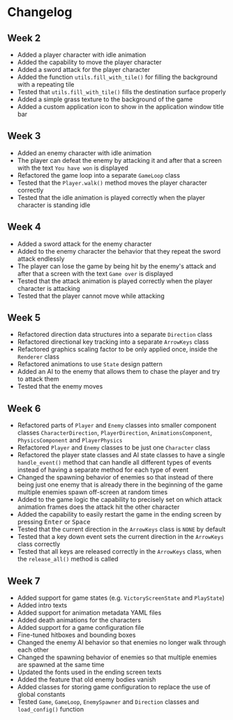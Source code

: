 # Changelog

## Week 2

- Added a player character with idle animation
- Added the capability to move the player character
- Added a sword attack for the player character
- Added the function `utils.fill_with_tile()` for filling the background with a repeating tile
- Tested that `utils.fill_with_tile()` fills the destination surface properly
- Added a simple grass texture to the background of the game
- Added a custom application icon to show in the application window title bar

## Week 3

- Added an enemy character with idle animation
- The player can defeat the enemy by attacking it and after that a screen with the text `You have won` is displayed
- Refactored the game loop into a separate `GameLoop` class
- Tested that the `Player.walk()` method moves the player character correctly
- Tested that the idle animation is played correctly when the player character is standing idle

## Week 4

- Added a sword attack for the enemy character
- Added to the enemy character the behavior that they repeat the sword attack endlessly
- The player can lose the game by being hit by the enemy's attack and after that a screen with the text `Game over` is displayed
- Tested that the attack animation is played correctly when the player character is attacking
- Tested that the player cannot move while attacking

## Week 5

- Refactored direction data structures into a separate `Direction` class
- Refactored directional key tracking into a separate `ArrowKeys` class
- Refactored graphics scaling factor to be only applied once, inside the `Renderer` class
- Refactored animations to use `State` design pattern
- Added an AI to the enemy that allows them to chase the player and try to attack them
- Tested that the enemy moves

## Week 6

- Refactored parts of `Player` and `Enemy` classes into smaller component classes `CharacterDirection`, `PlayerDirection`, `AnimationsComponent`, `PhysicsComponent` and `PlayerPhysics`
- Refactored `Player` and `Enemy` classes to be just one `Character` class
- Refactored the player state classes and AI state classes to have a single `handle_event()` method that can handle all different types of events instead of having a separate method for each type of event
- Changed the spawning behavior of enemies so that instead of there being just one enemy that is already there in the beginning of the game multiple enemies spawn off-screen at random times
- Added to the game logic the capability to precisely set on which attack animation frames does the attack hit the other character
- Added the capability to easily restart the game in the ending screen by pressing <kbd>Enter</kbd> or <kbd>Space</kbd>
- Tested that the current direction in the `ArrowKeys` class is `NONE` by default
- Tested that a key down event sets the current direction in the `ArrowKeys` class correctly
- Tested that all keys are released correctly in the `ArrowKeys` class, when the `release_all()` method is called

## Week 7

- Added support for game states (e.g. `VictoryScreenState` and `PlayState`)
- Added intro texts
- Added support for animation metadata YAML files
- Added death animations for the characters
- Added support for a game configuration file
- Fine-tuned hitboxes and bounding boxes
- Changed the enemy AI behavior so that enemies no longer walk through each other
- Changed the spawning behavior of enemies so that multiple enemies are spawned at the same time
- Updated the fonts used in the ending screen texts
- Added the feature that old enemy bodies vanish
- Added classes for storing game configuration to replace the use of global constants
- Tested `Game`, `GameLoop`, `EnemySpawner` and `Direction` classes and `load_config()` function
